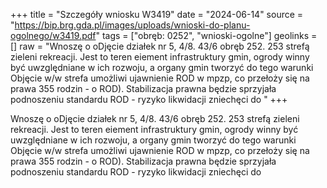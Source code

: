 +++
title = "Szczegóły wniosku W3419"
date = "2024-06-14"
source = "https://bip.brg.gda.pl/images/uploads/wnioski-do-planu-ogolnego/w3419.pdf"
tags = ["obręb: 0252", "wnioski-ogolne"]
geolinks = []
raw = "Wnoszę o oDjęcie działek nr 5, 4/8. 43/6 obręb 252. 253 strefą zieleni  rekreacji. Jest to teren eiement infrastruktury gmin, ogrody winny być uwzględniane w ich rozwoju, a organy gmin tworzyć do tego warunki Objęcie w/w strefa umożliwi ujawnienie ROD w mpzp, co przełoży się na prawa 355 rodzin - o ROD). Stabilizacja prawna będzie sprzyjała podnoszeniu standardu ROD - ryzyko likwidacji zniechęci do "
+++

Wnoszę o oDjęcie działek nr 5, 4/8. 43/6 obręb 252. 253 strefą zieleni  rekreacji. Jest to teren
eiement infrastruktury gmin, ogrody winny być uwzględniane w ich rozwoju, a organy gmin tworzyć do tego
warunki Objęcie w/w strefa umożliwi ujawnienie ROD w mpzp, co przełoży się na prawa 355 rodzin -
o ROD). Stabilizacja prawna będzie sprzyjała podnoszeniu standardu ROD - ryzyko likwidacji zniechęci do



